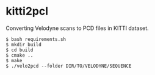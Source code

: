 # kitti2pcl
Converting Velodyne scans to PCD files in KITTI dataset.

```
$ bash requirements.sh
$ mkdir build
$ cd build
$ cmake ..
$ make
$ ./velo2pcd --folder DIR/TO/VELODYNE/SEQUENCE
```

